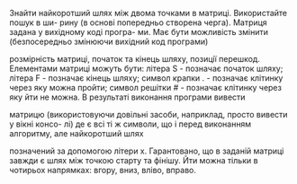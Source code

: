 Знайти найкоротший шлях мiж двома точками в матрицi. Використайте пошук в ши-
рину (в основi попередньо створена черга). Матриця задана у вихiдному кодi програ-
ми. Має бути можливiсть змiнити (безпоcередньо змiнюючи вихiдний код програми)

розмiрнiсть матрицi, початок та кiнець шляху, позицiї перешкод. Елементами матрицi
можуть бути: лiтера S - позначає початок шляху; лiтера F - позначає кiнець шляху;
символ крапки . - позначає клiтинку через яку можна пройти; символ решiтки # -
позначає клiтинку через яку йти не можна. В результатi виконання програми вивести

матрицю (використовуючи довiльнi засоби, наприклад, просто вивести у вiкнi консо-
лi) де є всi тi ж символи, що i перед виконанням алгоритму, але найкоротший шлях

позначений за допомогою лiтери x. Гарантовано, що в заданiй матрицi завжди є шлях
мiж точкою старту та фiнiшу. Йти можна тiльки в чотирьох напрямках: вгору, вниз,
влiво, вправо.
